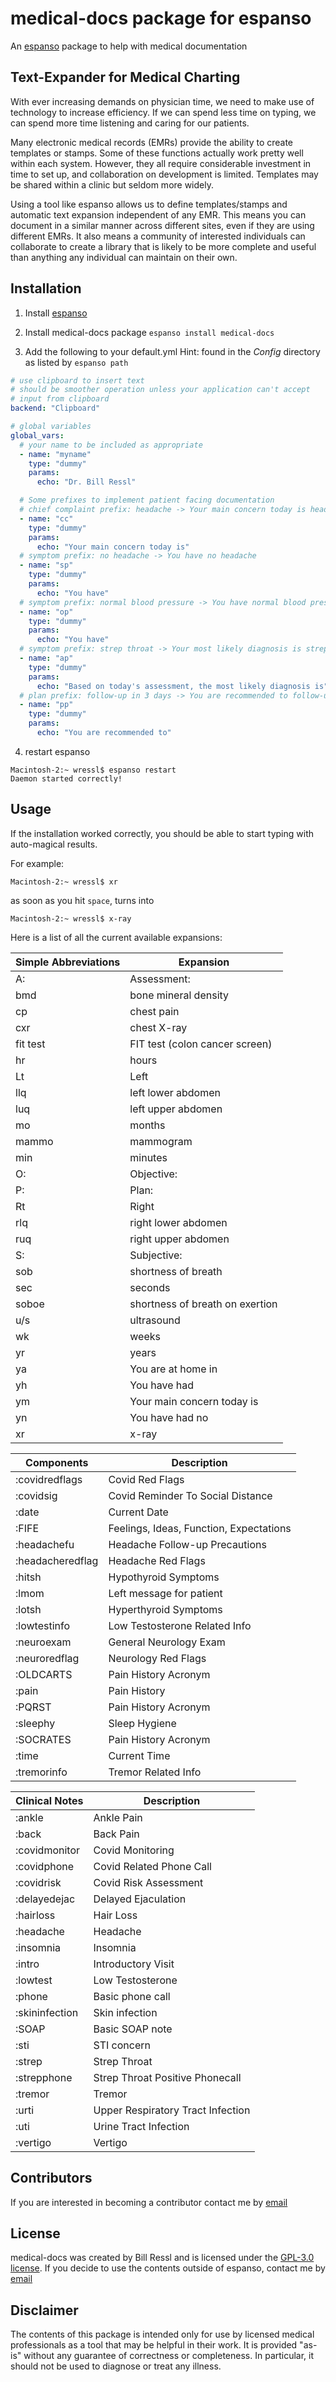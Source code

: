 # medical-docs package for espanso
An [espanso](https://espanso.org) package to help with medical documentation

## Text-Expander for Medical Charting

With ever increasing demands on physician time, we need to make use of
technology to increase efficiency.
If we can spend less time on typing, we can spend more time listening
and caring for our patients.

Many electronic medical records (EMRs) provide the ability to create
templates or stamps.
Some of these functions actually work pretty well within each system.
However, they all require considerable investment in time to set up, and
collaboration on development is limited.
Templates may be shared within a clinic but seldom more widely.

Using a tool like espanso allows us to define templates/stamps and
automatic text expansion independent of any EMR.
This means you can document in a similar manner across different sites,
even if they are using different EMRs.  It also means a community of
interested individuals can collaborate to create a library that is
likely to be more complete and useful than anything any individual
can maintain on their own.

## Installation

1. Install [espanso](https://espanso.org)

2. Install medical-docs package
     `espanso install medical-docs`

3. Add the following to your default.yml
   Hint: found in the *Config* directory as listed by `espanso path`

```yml
# use clipboard to insert text
# should be smoother operation unless your application can't accept
# input from clipboard
backend: "Clipboard"

# global variables
global_vars:
  # your name to be included as appropriate
  - name: "myname"
    type: "dummy"
    params:
      echo: "Dr. Bill Ressl"

  # Some prefixes to implement patient facing documentation
  # chief complaint prefix: headache -> Your main concern today is headache
  - name: "cc"
    type: "dummy"
    params:
      echo: "Your main concern today is"
  # symptom prefix: no headache -> You have no headache
  - name: "sp"
    type: "dummy"
    params:
      echo: "You have"
  # symptom prefix: normal blood pressure -> You have normal blood pressure
  - name: "op"
    type: "dummy"
    params:
      echo: "You have"
  # symptom prefix: strep throat -> Your most likely diagnosis is strep throat
  - name: "ap"
    type: "dummy"
    params:
      echo: "Based on today's assessment, the most likely diagnosis is"
  # plan prefix: follow-up in 3 days -> You are recommended to follow-up in 3 days
  - name: "pp"
    type: "dummy"
    params:
      echo: "You are recommended to"
```

4. restart espanso
```
Macintosh-2:~ wressl$ espanso restart
Daemon started correctly!
```

## Usage

If the installation worked correctly, you should be able to start
typing with auto-magical results.

For example:
```
Macintosh-2:~ wressl$ xr
```
as soon as you hit `space`, turns into
```
Macintosh-2:~ wressl$ x-ray
```

Here is a list of all the current available expansions:

Simple Abbreviations    | Expansion
--------------          | ------------------
A:                      | Assessment:
bmd                     | bone mineral density
cp                      | chest pain
cxr                     | chest X-ray
fit test                | FIT test (colon cancer screen)
hr                      | hours
Lt                      | Left
llq                     | left lower abdomen
luq                     | left upper abdomen
mo                      | months
mammo                   | mammogram
min                     | minutes
O:                      | Objective:
P:                      | Plan:
Rt                      | Right
rlq                     | right lower abdomen
ruq                     | right upper abdomen
S:                      | Subjective:
sob                     | shortness of breath
sec                     | seconds
soboe                   | shortness of breath on exertion
u/s                     | ultrasound
wk                      | weeks
yr                      | years
ya                      | You are at home in
yh                      | You have had
ym                      | Your main concern today is
yn                      | You have had no
xr                      | x-ray

Components              | Description
--------------          | ------------------
:covidredflags          | Covid Red Flags
:covidsig               | Covid Reminder To Social Distance
:date                   | Current Date
:FIFE                   | Feelings, Ideas, Function, Expectations
:headachefu             | Headache Follow-up Precautions
:headacheredflag        | Headache Red Flags
:hitsh                  | Hypothyroid Symptoms
:lmom                   | Left message for patient
:lotsh                  | Hyperthyroid Symptoms
:lowtestinfo            | Low Testosterone Related Info
:neuroexam              | General Neurology Exam
:neuroredflag           | Neurology Red Flags
:OLDCARTS               | Pain History Acronym
:pain                   | Pain History
:PQRST                  | Pain History Acronym
:sleephy                | Sleep Hygiene
:SOCRATES               | Pain History Acronym
:time                   | Current Time
:tremorinfo             | Tremor Related Info


Clinical Notes          | Description
--------------          | ------------------
:ankle                  | Ankle Pain
:back                   | Back Pain
:covidmonitor           | Covid Monitoring
:covidphone             | Covid Related Phone Call
:covidrisk              | Covid Risk Assessment
:delayedejac            | Delayed Ejaculation
:hairloss               | Hair Loss
:headache               | Headache
:insomnia               | Insomnia
:intro                  | Introductory Visit
:lowtest                | Low Testosterone
:phone                  | Basic phone call
:skininfection          | Skin infection
:SOAP                   | Basic SOAP note
:sti                    | STI concern
:strep                  | Strep Throat
:strepphone             | Strep Throat Positive Phonecall
:tremor                 | Tremor
:urti                   | Upper Respiratory Tract Infection
:uti                    | Urine Tract Infection
:vertigo                | Vertigo

## Contributors
If you are interested in becoming a contributor
contact me by [email](mailto:wressl@gmail.com)

## License
medical-docs was created by Bill Ressl
and is licensed under the [GPL-3.0 license](/LICENSE).
If you decide to use the contents outside of espanso,
contact me by [email](mailto:wressl@gmail.com)

## Disclaimer
The contents of this package is intended only for use by
licensed medical professionals as a tool that may be helpful in their work.
It is provided "as-is" without any guarantee of correctness or completeness.
In particular, it should not be used to diagnose or treat any illness.

